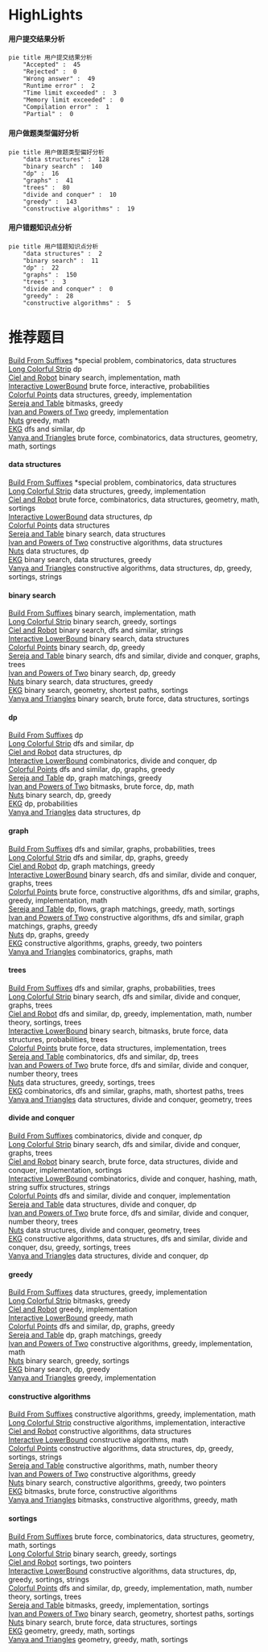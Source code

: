 # HighLights
<!-- tabs:start -->
#### **用户提交结果分析**

```mermaid
pie title 用户提交结果分析
    "Accepted" :  45
    "Rejected" :  0
    "Wrong answer" :  49
    "Runtime error" :  2
    "Time limit exceeded" :  3
    "Memory limit exceeded" :  0
    "Compilation error" :  1
    "Partial" :  0
```
#### **用户做题类型偏好分析**

```mermaid
pie title 用户做题类型偏好分析
    "data structures" :  128
    "binary search" :  140
    "dp" :  16
    "graphs" :  41
    "trees" :  80
    "divide and conquer" :  10
    "greedy" :  143
    "constructive algorithms" :  19
```
#### **用户错题知识点分析**

```mermaid
pie title 用户错题知识点分析
    "data structures" :  2
    "binary search" :  11
    "dp" :  22
    "graphs" :  150
    "trees" :  3
    "divide and conquer" :  0
    "greedy" :  28
    "constructive algorithms" :  5
```
<!-- tabs:end -->
# 推荐题目
[Build From Suffixes](http://codeforces.com/problemset/problem/1488/H)		*special problem,
                        combinatorics,
                        data structures		  
[Long Colorful Strip](http://codeforces.com/problemset/problem/1178/F2)		dp		  
[Ciel and Robot](http://codeforces.com/problemset/problem/321/A)		binary search,
                        implementation,
                        math		  
[Interactive LowerBound](http://codeforces.com/problemset/problem/843/B)		brute force,
                        interactive,
                        probabilities		  
[Colorful Points](http://codeforces.com/problemset/problem/909/D)		data structures,
                        greedy,
                        implementation		  
[Sereja and Table](http://codeforces.com/problemset/problem/425/B)		bitmasks,
                        greedy		  
[Ivan and Powers of Two](http://codeforces.com/problemset/problem/305/C)		greedy,
                        implementation		  
[Nuts](http://codeforces.com/problemset/problem/402/A)		greedy,
                        math		  
[EKG](http://codeforces.com/problemset/problem/316/B2)		dfs and similar,
                        dp		  
[Vanya and Triangles](http://codeforces.com/problemset/problem/552/D)		brute force,
                        combinatorics,
                        data structures,
                        geometry,
                        math,
                        sortings		  
<!-- tabs:start -->
#### **data structures**
[Build From Suffixes](http://codeforces.com/problemset/problem/1488/H)		*special problem,
                        combinatorics,
                        data structures		  
[Long Colorful Strip](http://codeforces.com/problemset/problem/909/D)		data structures,
                        greedy,
                        implementation		  
[Ciel and Robot](http://codeforces.com/problemset/problem/552/D)		brute force,
                        combinatorics,
                        data structures,
                        geometry,
                        math,
                        sortings		  
[Interactive LowerBound](http://codeforces.com/problemset/problem/368/B)		data structures,
                        dp		  
[Colorful Points](http://codeforces.com/problemset/problem/455/E)		data structures		  
[Sereja and Table](http://codeforces.com/problemset/problem/1220/F)		binary search,
                        data structures		  
[Ivan and Powers of Two](http://codeforces.com/problemset/problem/220/B)		constructive algorithms,
                        data structures		  
[Nuts](http://codeforces.com/problemset/problem/629/D)		data structures,
                        dp		  
[EKG](http://codeforces.com/problemset/problem/1469/F)		binary search,
                        data structures,
                        greedy		  
[Vanya and Triangles](http://codeforces.com/problemset/problem/5/C)		constructive algorithms,
                        data structures,
                        dp,
                        greedy,
                        sortings,
                        strings		  
#### **binary search**
[Build From Suffixes](http://codeforces.com/problemset/problem/321/A)		binary search,
                        implementation,
                        math		  
[Long Colorful Strip](http://codeforces.com/problemset/problem/73/B)		binary search,
                        greedy,
                        sortings		  
[Ciel and Robot](http://codeforces.com/problemset/problem/314/B)		binary search,
                        dfs and similar,
                        strings		  
[Interactive LowerBound](http://codeforces.com/problemset/problem/1220/F)		binary search,
                        data structures		  
[Colorful Points](http://codeforces.com/problemset/problem/679/B)		binary search,
                        dp,
                        greedy		  
[Sereja and Table](http://codeforces.com/problemset/problem/842/E)		binary search,
                        dfs and similar,
                        divide and conquer,
                        graphs,
                        trees		  
[Ivan and Powers of Two](http://codeforces.com/problemset/problem/727/F)		binary search,
                        dp,
                        greedy		  
[Nuts](http://codeforces.com/problemset/problem/1469/F)		binary search,
                        data structures,
                        greedy		  
[EKG](http://codeforces.com/problemset/problem/1486/B)		binary search,
                        geometry,
                        shortest paths,
                        sortings		  
[Vanya and Triangles](https://codeforces.com/contest/1199/problem/D)		binary search,
                        brute force,
                        data structures,
                        sortings		  
#### **dp**
[Build From Suffixes](http://codeforces.com/problemset/problem/1178/F2)		dp		  
[Long Colorful Strip](http://codeforces.com/problemset/problem/316/B2)		dfs and similar,
                        dp		  
[Ciel and Robot](http://codeforces.com/problemset/problem/368/B)		data structures,
                        dp		  
[Interactive LowerBound](http://codeforces.com/problemset/problem/383/E)		combinatorics,
                        divide and conquer,
                        dp		  
[Colorful Points](http://codeforces.com/problemset/problem/909/E)		dfs and similar,
                        dp,
                        graphs,
                        greedy		  
[Sereja and Table](http://codeforces.com/problemset/problem/353/E)		dp,
                        graph matchings,
                        greedy		  
[Ivan and Powers of Two](http://codeforces.com/problemset/problem/510/D)		bitmasks,
                        brute force,
                        dp,
                        math		  
[Nuts](http://codeforces.com/problemset/problem/679/B)		binary search,
                        dp,
                        greedy		  
[EKG](http://codeforces.com/problemset/problem/277/D)		dp,
                        probabilities		  
[Vanya and Triangles](http://codeforces.com/problemset/problem/629/D)		data structures,
                        dp		  
#### **graph**
[Build From Suffixes](http://codeforces.com/problemset/problem/1361/E)		dfs and similar,
                        graphs,
                        probabilities,
                        trees		  
[Long Colorful Strip](http://codeforces.com/problemset/problem/909/E)		dfs and similar,
                        dp,
                        graphs,
                        greedy		  
[Ciel and Robot](http://codeforces.com/problemset/problem/353/E)		dp,
                        graph matchings,
                        greedy		  
[Interactive LowerBound](http://codeforces.com/problemset/problem/842/E)		binary search,
                        dfs and similar,
                        divide and conquer,
                        graphs,
                        trees		  
[Colorful Points](http://codeforces.com/problemset/problem/1487/C)		brute force,
                        constructive algorithms,
                        dfs and similar,
                        graphs,
                        greedy,
                        implementation,
                        math		  
[Sereja and Table](http://codeforces.com/problemset/problem/1437/C)		dp,
                        flows,
                        graph matchings,
                        greedy,
                        math,
                        sortings		  
[Ivan and Powers of Two](http://codeforces.com/problemset/problem/1470/D)		constructive algorithms,
                        dfs and similar,
                        graph matchings,
                        graphs,
                        greedy		  
[Nuts](http://codeforces.com/problemset/problem/1476/C)		dp,
                        graphs,
                        greedy		  
[EKG](http://codeforces.com/problemset/problem/1304/D)		constructive algorithms,
                        graphs,
                        greedy,
                        two pointers		  
[Vanya and Triangles](http://codeforces.com/problemset/problem/1475/C)		combinatorics,
                        graphs,
                        math		  
#### **trees**
[Build From Suffixes](http://codeforces.com/problemset/problem/1361/E)		dfs and similar,
                        graphs,
                        probabilities,
                        trees		  
[Long Colorful Strip](http://codeforces.com/problemset/problem/842/E)		binary search,
                        dfs and similar,
                        divide and conquer,
                        graphs,
                        trees		  
[Ciel and Robot](http://codeforces.com/problemset/problem/1401/D)		dfs and similar,
                        dp,
                        greedy,
                        implementation,
                        math,
                        number theory,
                        sortings,
                        trees		  
[Interactive LowerBound](http://codeforces.com/problemset/problem/1479/D)		binary search,
                        bitmasks,
                        brute force,
                        data structures,
                        probabilities,
                        trees		  
[Colorful Points](http://codeforces.com/problemset/problem/1511/C)		brute force,
                        data structures,
                        implementation,
                        trees		  
[Sereja and Table](http://codeforces.com/problemset/problem/1499/F)		combinatorics,
                        dfs and similar,
                        dp,
                        trees		  
[Ivan and Powers of Two](http://codeforces.com/problemset/problem/1491/E)		brute force,
                        dfs and similar,
                        divide and conquer,
                        number theory,
                        trees		  
[Nuts](http://codeforces.com/problemset/problem/1466/D)		data structures,
                        greedy,
                        sortings,
                        trees		  
[EKG](http://codeforces.com/problemset/problem/1495/D)		combinatorics,
                        dfs and similar,
                        graphs,
                        math,
                        shortest paths,
                        trees		  
[Vanya and Triangles](http://codeforces.com/problemset/problem/1303/G)		data structures,
                        divide and conquer,
                        geometry,
                        trees		  
#### **divide and conquer**
[Build From Suffixes](http://codeforces.com/problemset/problem/383/E)		combinatorics,
                        divide and conquer,
                        dp		  
[Long Colorful Strip](http://codeforces.com/problemset/problem/842/E)		binary search,
                        dfs and similar,
                        divide and conquer,
                        graphs,
                        trees		  
[Ciel and Robot](http://codeforces.com/problemset/problem/1461/D)		binary search,
                        brute force,
                        data structures,
                        divide and conquer,
                        implementation,
                        sortings		  
[Interactive LowerBound](http://codeforces.com/problemset/problem/1466/G)		combinatorics,
                        divide and conquer,
                        hashing,
                        math,
                        string suffix structures,
                        strings		  
[Colorful Points](http://codeforces.com/problemset/problem/1490/D)		dfs and similar,
                        divide and conquer,
                        implementation		  
[Sereja and Table](https://codeforces.com/contest/1483/problem/C)		data structures,
                        divide and conquer,
                        dp		  
[Ivan and Powers of Two](http://codeforces.com/problemset/problem/1491/E)		brute force,
                        dfs and similar,
                        divide and conquer,
                        number theory,
                        trees		  
[Nuts](http://codeforces.com/problemset/problem/1303/G)		data structures,
                        divide and conquer,
                        geometry,
                        trees		  
[EKG](http://codeforces.com/problemset/problem/1494/D)		constructive algorithms,
                        data structures,
                        dfs and similar,
                        divide and conquer,
                        dsu,
                        greedy,
                        sortings,
                        trees		  
[Vanya and Triangles](http://codeforces.com/problemset/problem/1482/E)		data structures,
                        divide and conquer,
                        dp		  
#### **greedy**
[Build From Suffixes](http://codeforces.com/problemset/problem/909/D)		data structures,
                        greedy,
                        implementation		  
[Long Colorful Strip](http://codeforces.com/problemset/problem/425/B)		bitmasks,
                        greedy		  
[Ciel and Robot](http://codeforces.com/problemset/problem/305/C)		greedy,
                        implementation		  
[Interactive LowerBound](http://codeforces.com/problemset/problem/402/A)		greedy,
                        math		  
[Colorful Points](http://codeforces.com/problemset/problem/909/E)		dfs and similar,
                        dp,
                        graphs,
                        greedy		  
[Sereja and Table](http://codeforces.com/problemset/problem/353/E)		dp,
                        graph matchings,
                        greedy		  
[Ivan and Powers of Two](https://codeforces.com/contest/709/problem/D)		constructive algorithms,
                        greedy,
                        implementation,
                        math		  
[Nuts](http://codeforces.com/problemset/problem/73/B)		binary search,
                        greedy,
                        sortings		  
[EKG](http://codeforces.com/problemset/problem/679/B)		binary search,
                        dp,
                        greedy		  
[Vanya and Triangles](http://codeforces.com/problemset/problem/1139/B)		greedy,
                        implementation		  
#### **constructive algorithms**
[Build From Suffixes](https://codeforces.com/contest/709/problem/D)		constructive algorithms,
                        greedy,
                        implementation,
                        math		  
[Long Colorful Strip](http://codeforces.com/problemset/problem/1081/F)		constructive algorithms,
                        implementation,
                        interactive		  
[Ciel and Robot](http://codeforces.com/problemset/problem/220/B)		constructive algorithms,
                        data structures		  
[Interactive LowerBound](http://codeforces.com/problemset/problem/901/B)		constructive algorithms,
                        math		  
[Colorful Points](http://codeforces.com/problemset/problem/5/C)		constructive algorithms,
                        data structures,
                        dp,
                        greedy,
                        sortings,
                        strings		  
[Sereja and Table](http://codeforces.com/problemset/problem/1477/A)		constructive algorithms,
                        math,
                        number theory		  
[Ivan and Powers of Two](http://codeforces.com/problemset/problem/1493/A)		constructive algorithms,
                        greedy		  
[Nuts](http://codeforces.com/problemset/problem/1463/D)		binary search,
                        constructive algorithms,
                        greedy,
                        two pointers		  
[EKG](https://codeforces.com/contest/1456/problem/B)		bitmasks,
                        brute force,
                        constructive algorithms		  
[Vanya and Triangles](http://codeforces.com/problemset/problem/1492/D)		bitmasks,
                        constructive algorithms,
                        greedy,
                        math		  
#### **sortings**
[Build From Suffixes](http://codeforces.com/problemset/problem/552/D)		brute force,
                        combinatorics,
                        data structures,
                        geometry,
                        math,
                        sortings		  
[Long Colorful Strip](http://codeforces.com/problemset/problem/73/B)		binary search,
                        greedy,
                        sortings		  
[Ciel and Robot](http://codeforces.com/problemset/problem/1133/C)		sortings,
                        two pointers		  
[Interactive LowerBound](http://codeforces.com/problemset/problem/5/C)		constructive algorithms,
                        data structures,
                        dp,
                        greedy,
                        sortings,
                        strings		  
[Colorful Points](http://codeforces.com/problemset/problem/1401/D)		dfs and similar,
                        dp,
                        greedy,
                        implementation,
                        math,
                        number theory,
                        sortings,
                        trees		  
[Sereja and Table](http://codeforces.com/problemset/problem/437/B)		bitmasks,
                        greedy,
                        implementation,
                        sortings		  
[Ivan and Powers of Two](http://codeforces.com/problemset/problem/1486/B)		binary search,
                        geometry,
                        shortest paths,
                        sortings		  
[Nuts](https://codeforces.com/contest/1199/problem/D)		binary search,
                        brute force,
                        data structures,
                        sortings		  
[EKG](https://codeforces.com/contest/1496/problem/C)		geometry,
                        greedy,
                        math,
                        sortings		  
[Vanya and Triangles](http://codeforces.com/problemset/problem/1495/A)		geometry,
                        greedy,
                        math,
                        sortings		  
<!-- tabs:end -->

